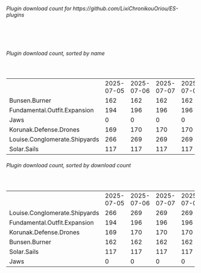 <h6>Plugin download count for https://github.com/LixiChronikouOriou/ES-plugins</h6><br>
<br>
<h6>Plugin download count, sorted by name</h6><sub><sup><br>
<table>
	<tr>
		<td></td>
		<td>2025-07-05</td>
		<td>2025-07-06</td>
		<td>2025-07-07</td>
		<td>2025-07-08</td>
		<td>2025-07-09</td>
		<td>2025-07-10</td>
		<td>2025-07-11</td>
		<td>today +</td>
	</tr>
	<tr>
		<td>Bunsen.Burner</td>
		<td>162</td>
		<td>162</td>
		<td>162</td>
		<td>162</td>
		<td>163</td>
		<td>163</td>
		<td>166</td>
		<td>+ 3</td>
	</tr>
	<tr>
		<td>Fundamental.Outfit.Expansion</td>
		<td>194</td>
		<td>196</td>
		<td>196</td>
		<td>196</td>
		<td>198</td>
		<td>198</td>
		<td>201</td>
		<td>+ 3</td>
	</tr>
	<tr>
		<td>Jaws</td>
		<td>0</td>
		<td>0</td>
		<td>0</td>
		<td>0</td>
		<td>0</td>
		<td>0</td>
		<td>7</td>
		<td>+ 7</td>
	</tr>
	<tr>
		<td>Korunak.Defense.Drones</td>
		<td>169</td>
		<td>170</td>
		<td>170</td>
		<td>170</td>
		<td>170</td>
		<td>170</td>
		<td>173</td>
		<td>+ 3</td>
	</tr>
	<tr>
		<td>Louise.Conglomerate.Shipyards</td>
		<td>266</td>
		<td>269</td>
		<td>269</td>
		<td>269</td>
		<td>269</td>
		<td>269</td>
		<td>272</td>
		<td>+ 3</td>
	</tr>
	<tr>
		<td>Solar.Sails</td>
		<td>117</td>
		<td>117</td>
		<td>117</td>
		<td>117</td>
		<td>117</td>
		<td>117</td>
		<td>120</td>
		<td>+ 3</td>
	</tr>
</table>
</sub></sup>
<h6>Plugin download count, sorted by download count</h6><sub><sup><br>
<table>
	<tr>
		<td></td>
		<td>2025-07-05</td>
		<td>2025-07-06</td>
		<td>2025-07-07</td>
		<td>2025-07-08</td>
		<td>2025-07-09</td>
		<td>2025-07-10</td>
		<td>2025-07-11</td>
		<td>today +</td>
	</tr>
	<tr>
		<td>Louise.Conglomerate.Shipyards</td>
		<td>266</td>
		<td>269</td>
		<td>269</td>
		<td>269</td>
		<td>269</td>
		<td>269</td>
		<td>272</td>
		<td>+ 3</td>
	</tr>
	<tr>
		<td>Fundamental.Outfit.Expansion</td>
		<td>194</td>
		<td>196</td>
		<td>196</td>
		<td>196</td>
		<td>198</td>
		<td>198</td>
		<td>201</td>
		<td>+ 3</td>
	</tr>
	<tr>
		<td>Korunak.Defense.Drones</td>
		<td>169</td>
		<td>170</td>
		<td>170</td>
		<td>170</td>
		<td>170</td>
		<td>170</td>
		<td>173</td>
		<td>+ 3</td>
	</tr>
	<tr>
		<td>Bunsen.Burner</td>
		<td>162</td>
		<td>162</td>
		<td>162</td>
		<td>162</td>
		<td>163</td>
		<td>163</td>
		<td>166</td>
		<td>+ 3</td>
	</tr>
	<tr>
		<td>Solar.Sails</td>
		<td>117</td>
		<td>117</td>
		<td>117</td>
		<td>117</td>
		<td>117</td>
		<td>117</td>
		<td>120</td>
		<td>+ 3</td>
	</tr>
	<tr>
		<td>Jaws</td>
		<td>0</td>
		<td>0</td>
		<td>0</td>
		<td>0</td>
		<td>0</td>
		<td>0</td>
		<td>7</td>
		<td>+ 7</td>
	</tr>
</table>
</sub></sup>
